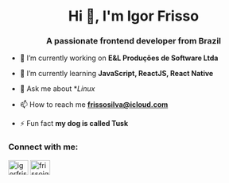 <h1 align="center">Hi 👋, I'm Igor Frisso</h1>
<h3 align="center">A passionate frontend developer from Brazil</h3>

- 🔭 I’m currently working on **E&L Produções de Software Ltda**

- 🌱 I’m currently learning **JavaScript, ReactJS, React Native**

- 💬 Ask me about **Linux*

- 📫 How to reach me **frissosilva@icloud.com**

- ⚡ Fun fact **my dog ​​is called Tusk**

<h3 align="left">Connect with me:</h3>
<p align="left">
<a href="https://linkedin.com/in/igorfrisso" target="blank"><img align="center" src="https://raw.githubusercontent.com/rahuldkjain/github-profile-readme-generator/master/src/images/icons/Social/linked-in-alt.svg" alt="igorfrisso" height="30" width="40" /></a>
<a href="https://instagram.com/frissoigor" target="blank"><img align="center" src="https://raw.githubusercontent.com/rahuldkjain/github-profile-readme-generator/master/src/images/icons/Social/instagram.svg" alt="frissoigor" height="30" width="40" /></a>
</p>
